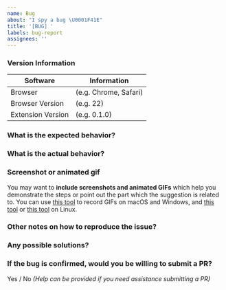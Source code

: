 ```yaml
---
name: Bug
about: "I spy a bug \U0001F41E"
title: '[BUG] '
labels: bug-report
assignees: ''
---
```


### Version Information

| Software          | Information           |
| ----------------- | --------------------- |
| Browser           | (e.g. Chrome, Safari) |
| Browser Version   | (e.g. 22)             |
| Extension Version | (e.g. 0.1.0)          |

### What is the expected behavior?

### What is the actual behavior?

### Screenshot or animated gif

You may want to **include screenshots and animated GIFs** which help you demonstrate the steps or point out the part which the suggestion is related to. You can use [this tool](https://www.cockos.com/licecap/) to record GIFs on macOS and Windows, and [this tool](https://github.com/colinkeenan/silentcast) or [this tool](https://github.com/GNOME/byzanz) on Linux.

### Other notes on how to reproduce the issue?

### Any possible solutions?

### If the bug is confirmed, would you be willing to submit a PR?

Yes / No _(Help can be provided if you need assistance submitting a PR)_
